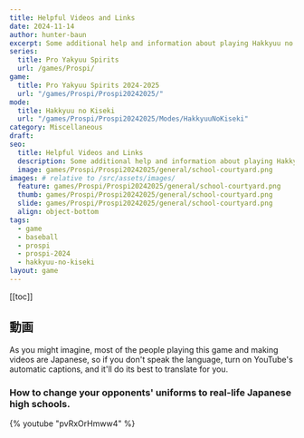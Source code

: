 ```yaml
---
title: Helpful Videos and Links
date: 2024-11-14
author: hunter-baun
excerpt: Some additional help and information about playing Hakkyuu no Kiseki mode
series:
  title: Pro Yakyuu Spirits
  url: /games/Prospi/
game: 
  title: Pro Yakyuu Spirits 2024-2025
  url: "/games/Prospi/Prospi20242025/"
mode: 
  title: Hakkyuu no Kiseki
  url: "/games/Prospi/Prospi20242025/Modes/HakkyuuNoKiseki"
category: Miscellaneous
draft: 
seo:
  title: Helpful Videos and Links
  description: Some additional help and information about playing Hakkyuu no Kiseki mode
  image: games/Prospi/Prospi20242025/general/school-courtyard.png
images: # relative to /src/assets/images/
  feature: games/Prospi/Prospi20242025/general/school-courtyard.png
  thumb: games/Prospi/Prospi20242025/general/school-courtyard.png
  slide: games/Prospi/Prospi20242025/general/school-courtyard.png
  align: object-bottom
tags:
  - game
  - baseball
  - prospi
  - prospi-2024
  - hakkyuu-no-kiseki
layout: game
---
```

[[toc]]
## 動画

As you might imagine, most of the people playing this game and making videos are Japanese, so if you don't speak the language, turn on YouTube's automatic captions, and it'll do its best to translate for you.

### How to change your opponents' uniforms to real-life Japanese high schools.
{% youtube "pvRxOrHmww4" %}
